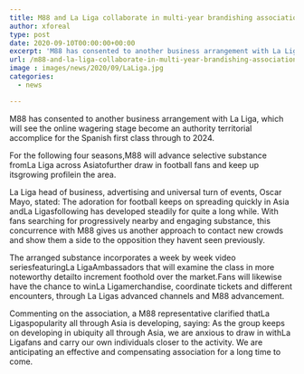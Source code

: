 ```yaml
---
title: M88 and La Liga collaborate in multi-year brandishing association
author: xforeal 
type: post
date: 2020-09-10T00:00:00+00:00
excerpt: 'M88 has consented to another business arrangement with La Liga, which willsee theonline wagering platformbecome an authority territorial partnerfor the Spanish first class through to 2024 '
url: /m88-and-la-liga-collaborate-in-multi-year-brandishing-association/
image : images/news/2020/09/LaLiga.jpg
categories:
  - news

---
```

M88 has consented to another business arrangement with La Liga, which will <span data-contrast="auto">see the </span><span data-contrast="auto">online wagering stage </span><span data-contrast="auto">become an authority territorial accomplice </span><span data-contrast="auto">for the Spanish first class through to 2024. </span><span data-ccp-props="{" />

<span data-contrast="auto">For the following four seasons,M88 will advance selective substance fromLa Liga across Asiatofurther draw in football fans and keep up itsgrowing profilein the area. </span>

<span data-contrast="auto">La Liga head of business, advertising and universal turn of events, Oscar Mayo, stated: The adoration for football keeps on spreading quickly in Asia andLa Ligasfollowing has developed steadily for quite a long while. With fans searching for progressively nearby and engaging substance, this concurrence with M88 gives us another approach to contact new crowds and show them a side to the opposition they havent seen previously. </span>

<span data-contrast="auto">The arranged substance incorporates a week by week video seriesfeaturingLa LigaAmbassadors that will examine the class in more noteworthy detailto increment foothold over the market.Fans will likewise have the chance to winLa Ligamerchandise, coordinate tickets and different encounters, through La Ligas advanced channels and M88 advancement. </span>

<span data-contrast="auto">Commenting on the association, a M88 representative clarified thatLa Ligaspopularity all through Asia is developing, saying: As the group keeps on developing in ubiquity all through Asia, we are anxious to draw in withLa Ligafans and carry our own individuals closer to the activity. We are anticipating an effective and compensating association for a long time to come. </span><span data-ccp-props="{" />
